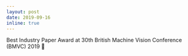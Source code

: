 ```yaml
---
layout: post
date: 2019-09-16
inline: true
---
```


Best Industry Paper Award at 30th British Machine Vision Conference (BMVC) 2019  :1st_place_medal: